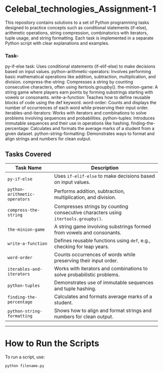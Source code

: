 # Celebal_technologies_Assignment-1
This repository contains solutions to a set of Python programming tasks designed to practice concepts such as conditional statements (if-else), arithmetic operations, string compression, combinatorics with iterators, tuple usage, and string formatting. Each task is implemented in a separate Python script with clear explanations and examples.

### Task-
py-if-else task: Uses conditional statements (if-elif-else) to make decisions based on input values. python-arithmetic-operators: Involves performing basic mathematical operations like addition, subtraction, multiplication, and division. compress-the-string: Compresses a string by counting consecutive characters, often using itertools.groupby(). the-minion-game: A string game where players earn points by forming substrings starting with vowels or consonants. write-a-function: Teaches how to define reusable blocks of code using the def keyword. word-order: Counts and displays the number of occurrences of each word while preserving their input order. iterables-and-iterators: Works with iterators and combinations to solve problems involving sequences and probabilities. python-tuples: Introduces immutable sequences and their use in operations like hashing. finding-the-percentage: Calculates and formats the average marks of a student from a given dataset. python-string-formatting: Demonstrates ways to format and align strings and numbers for clean output.

## Tasks Covered

| Task Name                  | Description                                                                 |
|---------------------------|-----------------------------------------------------------------------------|
| `py-if-else`              | Uses `if-elif-else` to make decisions based on input values.               |
| `python-arithmetic-operators` | Performs addition, subtraction, multiplication, and division.               |
| `compress-the-string`     | Compresses strings by counting consecutive characters using `itertools.groupby()`. |
| `the-minion-game`         | A string game involving substrings formed from vowels and consonants.      |
| `write-a-function`        | Defines reusable functions using `def`, e.g., checking for leap years.     |
| `word-order`              | Counts occurrences of words while preserving their input order.            |
| `iterables-and-iterators` | Works with iterators and combinations to solve probabilistic problems.     |
| `python-tuples`           | Demonstrates use of immutable sequences and tuple hashing.                 |
| `finding-the-percentage`  | Calculates and formats average marks of a student.                         |
| `python-string-formatting`| Shows how to align and format strings and numbers for clean output.        |

---
# How to Run the Scripts
To run a script, use:

```bash
python filename.py
